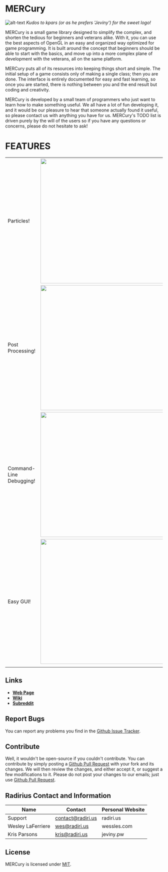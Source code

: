 # MERCury

![alt-text](http://i.imgur.com/beAAMyu.png)
_Kudos to kpars (or as he prefers 'Jeviny') for the sweet logo!_

MERCury is a small game library designed to simplify the complex, and shorten the tedious for beginners and veterans alike. With it, you can use the best aspects of OpenGL in an easy and organized way optimized for game programming. It is built around the concept that beginners should be able to start with the basics, and move up into a more complex plane of development with the veterans, all on the same platform.

MERCury puts all of its resources into keeping things short and simple. The initial setup of a game consists only of making a single class; then you are done. The interface is entirely documented for easy and fast learning, so once you are started, there is nothing between you and the end result but coding and creativity.

MERCury is developed by a small team of programmers who just want to learn how to make something useful. We all have a lot of fun developing it, and it would be our pleasure to hear that someone actually found it useful, so please contact us with anything you have for us. MERCury's TODO list is driven purely by the will of the users so if you have any questions or concerns, please do not hesitate to ask!

# FEATURES
|                         |                                                                             |
|-------------------------|-----------------------------------------------------------------------------|
| Particles!              | <img width=400 src="http://i.imgur.com/MJbAV9K.gif">                        |
| Post Processing!        | <img width=400 src="http://giant.gfycat.com/WhirlwindHorribleAardwolf.gif"> |
| Command-Line Debugging! | <img width=400 src="http://zippy.gfycat.com/NewThirstyChinchilla.gif">      |
| Easy GUI!               | <img width=400 src="http://i.imgur.com/MlaOKzk.gif">                        |
|                         |                                                                             |

## Links
- **[Web Page](http://merclib.radiri.us/)**
- **[Wiki](https://github.com/weslgames/MERCury/wiki/)**
- **[Subreddit](http://www.reddit.com/r/mercurylib/)**

## Report Bugs
You can report any problems you find in the [Github Issue Tracker](https://github.com/Radirius/MERCury/issues).

## Contribute
Well, it wouldn't be open-source if you couldn't contribute. 
You can contribute by simply posting a [Github Pull Request](https://github.com/Radirius/MERCury/pulls) with your fork and its changes. We will then review the changes, and either accept it, or suggest a few modifications to it. 
Please do not post your changes to our emails; just use [Github Pull Request](https://github.com/Radirius/MERCury/pulls).

## Radirius Contact and Information
| Name              | Contact           | Personal Website |
|-------------------|-------------------|-------------     |
| Support           | contact@radiri.us | radiri.us        |
| Wesley LaFerriere | wes@radiri.us     | wessles.com      |
| Kris Parsons      | kris@radiri.us    | jeviny.pw        |

## License
MERCury is licensed under [MIT](http://opensource.org/licenses/MIT).
